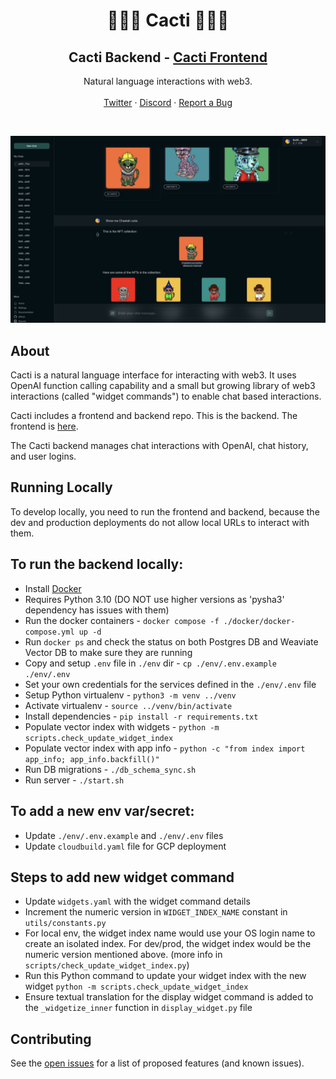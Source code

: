 <div align="center">
  <h1 align="center">🌵🌵🌵 Cacti 🌵🌵🌵 </h1>
  <h2 align="center"> <b>Cacti Backend</b> - <a href="https://github.com/yieldprotocol/cacti-frontend">Cacti Frontend</a></h2>
  <p align="center">
    Natural language interactions with web3.
    <br />
    <br />
    <a href="https://twitter.com/yield">Twitter</a>
    ·
    <a href="https://discord.gg/JAFfDj5">Discord</a>
    ·
    <a href="https://github.com/yieldprotocol/cacti-backend/issues">Report a Bug</a>
  </p>
</div>

<br />

![A screenshot of Cacti.](/screenshot.jpg)

## About

Cacti is a natural language interface for interacting with web3. It uses OpenAI function calling capability and a small but growing library of web3 interactions (called "widget commands") to enable chat based interactions.  

Cacti includes a frontend and backend repo. This is the backend. The frontend is [here](https://github.com/yieldprotocol/cacti-frontend).

The Cacti backend manages chat interactions with OpenAI, chat history, and user logins. 


## Running Locally

To develop locally, you need to run the frontend and backend, because
the dev and production deployments do not allow local URLs to interact
with them.

## To run the backend locally:
* Install [Docker](https://docs.docker.com/get-docker/)
* Requires Python 3.10 (DO NOT use higher versions as 'pysha3' dependency has issues with them)
* Run the docker containers - `docker compose -f ./docker/docker-compose.yml up -d`
* Run `docker ps` and check the status on both Postgres DB and Weaviate Vector DB to make sure they are running
* Copy and setup `.env` file in `./env` dir - `cp ./env/.env.example ./env/.env`
* Set your own credentials for the services defined in the `./env/.env` file
* Setup Python virtualenv - `python3 -m venv ../venv`
* Activate virtualenv - `source ../venv/bin/activate`
* Install dependencies - `pip install -r requirements.txt`
* Populate vector index with widgets - `python -m scripts.check_update_widget_index`
* Populate vector index with app info - `python -c "from index import app_info; app_info.backfill()"`
* Run DB migrations - `./db_schema_sync.sh`
* Run server - `./start.sh`

## To add a new env var/secret:
* Update `./env/.env.example` and `./env/.env` files
* Update `cloudbuild.yaml` file for GCP deployment

## Steps to add new widget command
- Update `widgets.yaml` with the widget command details
- Increment the numeric version in `WIDGET_INDEX_NAME` constant in `utils/constants.py`
- For local env, the widget index name would use your OS login name to create an isolated index. For dev/prod, the widget index would be the numeric version mentioned above. (more info in `scripts/check_update_widget_index.py`)
- Run this Python command to update your widget index with the new widget `python -m scripts.check_update_widget_index`
- Ensure textual translation for the display widget command is added to the `_widgetize_inner` function in `display_widget.py` file

## Contributing

See the [open issues](https://github.com/yieldprotocol/cacti-backend/issues) for a list of proposed features (and known issues).

